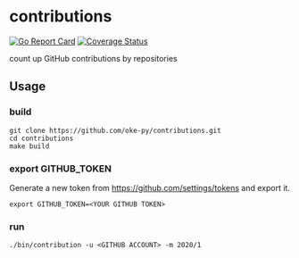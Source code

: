 # contributions

[![Go Report Card](https://goreportcard.com/badge/github.com/oke-py/contributions)](https://goreportcard.com/report/github.com/oke-py/contributions)
[![Coverage Status](https://coveralls.io/repos/github/oke-py/contributions/badge.svg?branch=master)](https://coveralls.io/github/oke-py/contributions?branch=master)

count up GitHub contributions by repositories

## Usage

### build

```
git clone https://github.com/oke-py/contributions.git
cd contributions
make build
```

### export GITHUB_TOKEN

Generate a new token from https://github.com/settings/tokens and export it.

```
export GITHUB_TOKEN=<YOUR GITHUB TOKEN>
```

### run

```
./bin/contribution -u <GITHUB ACCOUNT> -m 2020/1
```
